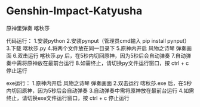 # Genshin-Impact-Katyusha
原神里弹奏 喀秋莎

代码运行： 
1.安装python 
2.安装pynput（管理员cmd输入 pip install pynput） 
3.下载 喀秋莎.py
4.将两个文件放在同一目录下 
5.原神内开启 风物之诗琴 弹奏画面 
6.双击运行 喀秋莎.py 后，在5秒内切回原神，因为5秒后会自动弹奏 
7.自动弹奏中需将原神放在最前台运行 
8.如需终止，请切换py文件运行窗口，按 ctrl + c 停止运行

exe运行： 
1.原神内开启 风物之诗琴 弹奏画面
2.双击运行 喀秋莎.exe 后，在5秒内切回原神，因为5秒后会自动弹奏 
3.自动弹奏中需将原神放在最前台运行 
4.如需终止，请切换exe文件运行窗口，按 ctrl + c 停止运行
